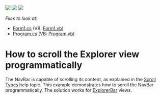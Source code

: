 <!-- default badges list -->
![](https://img.shields.io/endpoint?url=https://codecentral.devexpress.com/api/v1/VersionRange/128633431/13.1.4%2B)
[![](https://img.shields.io/badge/Open_in_DevExpress_Support_Center-FF7200?style=flat-square&logo=DevExpress&logoColor=white)](https://supportcenter.devexpress.com/ticket/details/E806)
[![](https://img.shields.io/badge/📖_How_to_use_DevExpress_Examples-e9f6fc?style=flat-square)](https://docs.devexpress.com/GeneralInformation/403183)
<!-- default badges end -->
<!-- default file list -->
*Files to look at*:

* [Form1.cs](./CS/ScrollGroups/Form1.cs) (VB: [Form1.vb](./VB/ScrollGroups/Form1.vb))
* [Program.cs](./CS/ScrollGroups/Program.cs) (VB: [Program.vb](./VB/ScrollGroups/Program.vb))
<!-- default file list end -->
# How to scroll the Explorer view programmatically


<p>The NavBar is capable of scrolling its content, as explained in the <a href="http://documentation.devexpress.com/#XtraNavBar/CustomDocument4918">Scroll Types</a> help topic. This example demonstrates how to scroll the NavBar programmatically. The solution works for <a href="http://documentation.devexpress.com/#XtraNavBar/CustomDocument4916">ExplorerBar</a> views.</p>

<br/>


